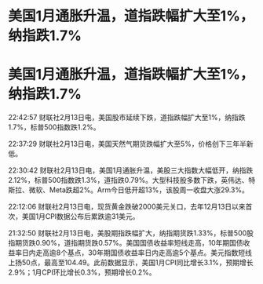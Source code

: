 # 美国1月通胀升温，道指跌幅扩大至1%，纳指跌1.7%

# 美国1月通胀升温，道指跌幅扩大至1%，纳指跌1.7%

22:42:57 财联社2月13日电，美国股市延续下跌，道指跌幅扩大至1%，纳指跌1.7%，标普500指数跌1.2%。

22:37:29 财联社2月13日电，美国天然气期货跌幅扩大至5%，价格创下三年半新低。

22:30:42
财联社2月13日电，美国1月通胀升温，美股三大指数大幅低开，纳指跌2.12%，标普500指数跌1.3%，道指跌0.79%。大型科技股多数下跌，英伟达、特斯拉、微软、Meta跌超2%。Arm今日低开超13%，该股周一收盘大涨29.3%。

22:12:06 财联社2月13日电，现货黄金跌破2000美元关口，去年12月13日以来首次，美国1月CPI数据公布后累跌逾31美元。

21:32:50
财联社2月13日电，美股期指跌幅扩大，纳指期货跌1.33%，标普500股指期货跌0.90%，道指期货跌0.57%。美国国债收益率短线走高，10年期国债收益率日内走高逾8个基点，30年期国债收益率日内走高逾5个基点。美元指数短线上扬50点，最高至104.49。此前数据显示，美国1月CPI同比增长3.1%，预期增长2.9%；1月CPI环比增长0.3%，预期增长0.2%。

